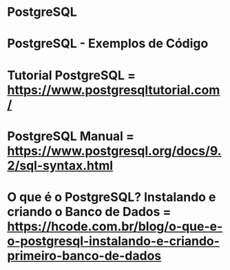 # PostgreSQL

# PostgreSQL - Exemplos de Código

# Tutorial PostgreSQL = https://www.postgresqltutorial.com/

# PostgreSQL Manual = https://www.postgresql.org/docs/9.2/sql-syntax.html

# O que é o PostgreSQL? Instalando e criando o Banco de Dados = https://hcode.com.br/blog/o-que-e-o-postgresql-instalando-e-criando-primeiro-banco-de-dados


